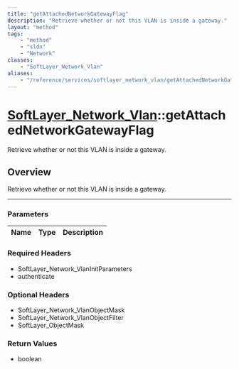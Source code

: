 ```yaml
---
title: "getAttachedNetworkGatewayFlag"
description: "Retrieve whether or not this VLAN is inside a gateway."
layout: "method"
tags:
    - "method"
    - "sldn"
    - "Network"
classes:
    - "SoftLayer_Network_Vlan"
aliases:
    - "/reference/services/softlayer_network_vlan/getAttachedNetworkGatewayFlag"
---
```

# [SoftLayer_Network_Vlan](/reference/services/SoftLayer_Network_Vlan)::getAttachedNetworkGatewayFlag


Retrieve whether or not this VLAN is inside a gateway.


## Overview 
Retrieve whether or not this VLAN is inside a gateway.

-----

### Parameters 
|Name | Type | Description |
| --- | --- | --- |


### Required Headers
* SoftLayer_Network_VlanInitParameters
* authenticate


### Optional Headers
* SoftLayer_Network_VlanObjectMask
* SoftLayer_Network_VlanObjectFilter
* SoftLayer_ObjectMask

### Return Values
* boolean




